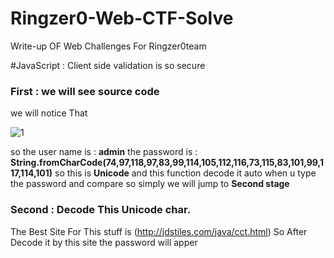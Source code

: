 # Ringzer0-Web-CTF-Solve
Write-up OF Web Challenges For Ringzer0team

#JavaScript : Client side validation is so secure 

### First : we will see source code

we will notice That

![1](https://user-images.githubusercontent.com/20526772/43558614-a7b83d0a-960a-11e8-9247-0b1f98caab19.PNG)

so the user name is : **admin**
the password is : **String.fromCharCode(74,97,118,97,83,99,114,105,112,116,73,115,83,101,99,117,114,101)**
so this is **Unicode** and this function decode it auto when u type the password and compare so simply we will jump to **Second stage**
### Second : Decode This Unicode char.
The Best Site For This stuff is (http://jdstiles.com/java/cct.html)
So After Decode it by this site the password will apper
